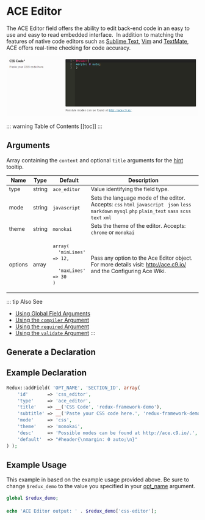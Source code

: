 # ACE Editor

The ACE Editor field offers the ability to edit back-end code in an easy to use and easy to read embedded interface.  In 
addition to matching the features of native code editors such as [Sublime Text](https://www.sublimetext.com/), 
[Vim](http://www.vim.org) and [TextMate](http://macromates.com), ACE offers real-time checking for code accuracy.

<span style="display:block;text-align:center">![](./img/ace_editor.png)</span>

::: warning Table of Contents
[[toc]]
:::

## Arguments
Array containing the `content` and optional `title` arguments for the [hint](../configuration/fields/hints.md) tooltip.

|Name|Type|Default|Description|
|--- |--- |--- |--- |
|type|string|`ace_editor`|Value identifying the field type.|
|mode|string|`javascript`|Sets the language mode of the editor.  Accepts:  `css` `html` `javascript ` `json` `less` `markdown` `mysql` `php` `plain_text` `sass` `scss` `text` `xml`|
|theme|string|`monokai`|Sets the theme of the editor.  Accepts: `chrome` or `monokai`|
|options|array|<pre class="language-php codecopy-enabled"><code><span class="token keyword">array</span>(<br/>&nbsp;&nbsp;<span class="token single-quoted-string string">'minLines'</span> => <span class="token number">12</span>, <br/>&nbsp;&nbsp;<span class="token single-quoted-string string">'maxLines'</span> => <span class="token number">30</span><br/>)</code></pre>|Pass any option to the Ace Editor object. For more details visit: http://ace.c9.io/ and the Configuring Ace Wiki.|

::: tip Also See
- [Using Global Field Arguments](../configuration/fields/arguments.md)
- [Using the `compiler` Argument](../configuration/fields/compiler.md)
- [Using the `required` Argument](../configuration/fields/required.md)
- [Using the `validate` Argument](../configuration/fields/validate.md)
:::

## Generate a Declaration
<script>
import builder from './ace-editor.json';
export default {
    data () {
        return {
            builder: builder,
            defaults: {}
        };
    }
}
</script>
<builder :builder_json="builder" :builder_defaults="defaults" />

## Example Declaration

```php
Redux::addField( 'OPT_NAME', 'SECTION_ID', array(
    'id'       => 'css_editor',
    'type'     => 'ace_editor',
    'title'    => __('CSS Code', 'redux-framework-demo'),
    'subtitle' => __('Paste your CSS code here.', 'redux-framework-demo'),
    'mode'     => 'css',
    'theme'    => 'monokai',
    'desc'     => 'Possible modes can be found at http://ace.c9.io/.',
    'default'  => "#header{\nmargin: 0 auto;\n}"
) );
```

## Example Usage
This example in based on the example usage provided above. Be sure to change `$redux_demo` to the value you specified 
in your [opt_name](../configuration/global_arguments.md#opt_name) argument.

```php
global $redux_demo;

echo 'ACE Editor output: ' . $redux_demo['css-editor'];
```


